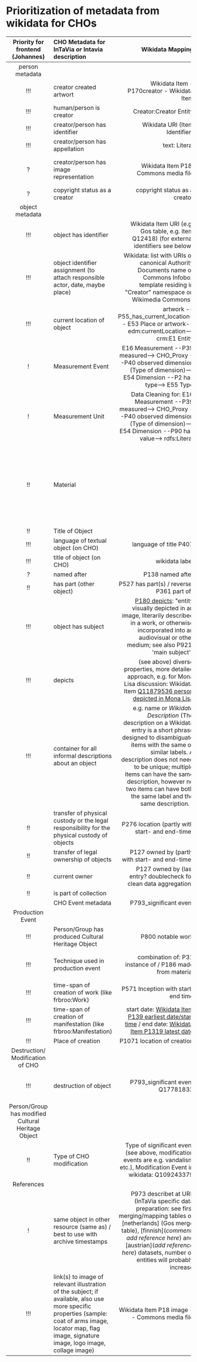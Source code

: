 # Prioritization of metadata from wikidata for CHOs

| Priority for frontend (Johannes)       | CHO Metadata for InTaVia  *or* Intavia description          | Wikidata Mapping  |  wikidatata reference  |
| :-------------: |:-------------| -----:| -----:|
| person metadata  |
| !!!      | creator created artwort | Wikidata Item - P170creator - Wikidata Item| [creator P170](https://www.wikidata.org/wiki/Property:P170) |
| !!!      | human/person is creator | Creator:Creator Entity| [Commons Creator page P11472](https://www.wikidata.org/wiki/Property:P1472) |
| !!!      | creator/person has identifier| Wikidata URI (Item Identifier) | [Wikidata human Q5](https://www.wikidata.org/wiki/Q5) |  
| !!!      | creator/person has appellation| text: Literal| [Wikidata name in native language P1559](https://www.wikidata.org/wiki/Property:P1559) |
| ?      | creator/person has image representation| Wikidata Item P18: Commons media file  |  [Wikidata Item P18](https://www.wikidata.org/wiki/Property:P18); [subclass of Q18610173: Wikidata property to link to Commons](https://www.wikidata.org/wiki/Q18610173) |
| ?      | copyright status as a creator |  copyright status as a creator  | [P7763](https://www.wikidata.org/wiki/Property:P7763) |
| object metadata  |
| !!!      | object has identifier| Wikidata Item URI (e.g. Gos table, e.g. item Q12418) (for external identifiers see below) |  Commons Creator page Wikidata Item P1472 |  [P1472](https://www.wikidata.org/wiki/Property:P1472) |
| !!!     | object identifier assignment (to attach responsible actor, date, maybe place) | Wikidata: list with URIs of canonical Authority Documents name of Commons Infobox template residing in "Creator" namespace on Wikimedia Commons? |  discuss: [Authority Control?](https://en.wikipedia.org/wiki/Authority_control) |
| !!! | current location of object      |  artwork -- P55_has_current_location-- E53 Place *or* artwork--edm:currentLocation--> crm:E1 Entity  | [Wikidata Property P276 location](https://www.wikidata.org/wiki/Property:P276)  |
| !      | Measurement Event| E16 Measurement --P39 measured--> CHO_Proxy --P40 observed dimension (Type of dimension)--> E54 Dimension --P2 has type--> E55 Type | Wikidata properties [width P 2049](https://www.wikidata.org/wiki/Property:P2049) and [height P2048](https://www.wikidata.org/wiki/Property:P2048)|
| !     | Measurement Unit     |  Data Cleaning for: E16 Measurement --P39 measured--> CHO_Proxy --P40 observed dimension (Type of dimension)--> E54 Dimension --P90 has value--> rdfs:Literal | in Wikidata: Literal (e.g. "100 cm" or "100 centimetre")  |
| !! | Material      |    | [P186 made from material](https://www.wikidata.org/w/index.php?title=Property:P168&action=edit&redlink=1) (-> this property was removed from Wikidata = find equivalent in other datasets/Wikidata examples): material the subject or the object is made of or derived from (do not confuse with P10672 which is used for processes) |
| !! | Title of Object      |    |   |
| !!! | language of textual object (on CHO)   |  language of title  P407  |  [P407 language of work or name ](https://www.wikidata.org/wiki/Property:P407)  |
| !!! | title of object (on CHO)   |  wikidata label  |
| ? | named after   |   P138 named after   |   [P138 named after](https://www.wikidata.org/wiki/Property:P138)   |
| !! | has part (other object)   |   P527 has part(s) / reverse: P361 part of)  |  [P527 has part(s)](https://www.wikidata.org/wiki/Property:P527)  [P361 part of](https://www.wikidata.org/wiki/Property:P361) |
| !!! | object has subject   |  [P180 depicts](https://www.wikidata.org/wiki/Property:P180): "entity visually depicted in an image, literarily described in a work, or otherwise incorporated into an audiovisual or other medium; see also P921, 'main subject'" |  [P180](https://www.wikidata.org/wiki/Property:P180)  |
| !!! | depicts   | (see above) diverse properties, more detailed approach, e.g. for Mona Lisa discussion: Wikidata Item [Q11879536 person depicted in Mona Lisa](https://www.wikidata.org/wiki/Q11879536)   |
| !!! | container for all informal descriptions about an object   |  e.g. name or *Wikidata Description* (The description on a Wikidata entry is a short phrase designed to disambiguate items with the same or similar labels. A description does not need to be unique; multiple items can have the same description, however no two items can have both the same label and the same description. )  |
| !! | transfer of physical custody or the legal responsibility for the physical custody of objects  |  P276 location (partly with start- and end-time)  |  [P276 location](https://www.wikidata.org/wiki/Property:P276) |
| !! | transfer of legal ownership of objects  |  P127 owned by (partly with start- and end-time)  |  [P127 owned by](https://www.wikidata.org/wiki/Property:P127)  |
| !!	| current owner  |  P127 owned by (last entry? doublecheck for clean data aggregation)  | [P127 owned by](https://www.wikidata.org/wiki/Property:P127) |
| !!	| is part of collection  |    |
| 	  | 	 CHO Event metadata    |   P793_significant event   | [P739 significant event](https://www.wikidata.org/wiki/Property:P793)  |
| 	 Production Event      |
| !!!	| Person/Group has produced Cultural Heritage Object|  P800 notable work  |    [P800 notable work](https://www.wikidata.org/wiki/Property:P800)   | 
| !!!	| Technique used in production event  | combination of:  P31 instance of /  P186 made from material |  [P31 instance of](https://www.wikidata.org/wiki/Property:P31), [P186 made from material](https://www.wikidata.org/wiki/Property:P186)  (hierarchy of Wikidata could be applied, I think)   |
| !!!	| time-span of creation of work (like frbroo:Work)  |  P571 Inception with start/ end time| [P571 inception](https://www.wikidata.org/wiki/Property:P571)  |
| !!!	| time-span of creation of manifestation (like frbroo:Manifestation) |  start date: [Wikidata Item P139 earliest date/start time](https://www.wikidata.org/wiki/Property:P1319) / end date: [Wikidata Item P1319 latest date](https://www.wikidata.org/wiki/Property:P1319) |   |
| !!!	| Place of creation  |  P1071 location of creation  | [P1071](https://www.wikidata.org/wiki/Property:P1071)
| 	 Destruction/ Modification of CHO      |
| !!!	| destruction of object  |  P793_significant event  Q17781833  | Wikidata Item (artwork) -- significant event (P793) --  Destruction (WikidataItem:Q17781833)  |  [P739 significant event](https://www.wikidata.org/wiki/Property:P793)  |
| 	 Person/Group has modified Cultural Heritage Object     |
| !!	| Type of CHO modification  |  Type of significant event (see above, modification events are e.g. vandalism etc.), Modification Event in wikidata: Q109243379  |  [P739 significant event](https://www.wikidata.org/wiki/Property:P793) [Q109243379 Modification](https://www.wikidata.org/wiki/Q109243379) 
| 	 References      |
| !	| same object in other resource (same as) / best to use with archive timestamps | P973 describet at URL (InTaVia specific data preparation: see first merging/mapping tables of [netherlands] (Gos merge table), [finnish](*comment: add reference here*) and [austrian](*add reference here*) datasets, number of entities will probably increase |  [P973 described in URL](https://www.wikidata.org/wiki/Property:P973)  |
| !!!	| link(s) to image of relevant illustration of the subject; if available, also use more specific properties (sample: coat of arms image, locator map, flag image, signature image, logo image, collage image) |  Wikidata Item P18 image -- Commons media file | [P18 image](https://www.wikidata.org/wiki/Property:P18)  |
